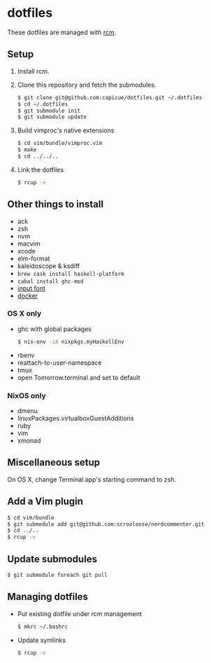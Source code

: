 # dotfiles

These dotfiles are managed with [rcm](https://github.com/thoughtbot/rcm).


## Setup

1. Install rcm.

2. Clone this repository and fetch the submodules.
    ```bash
    $ git clone git@github.com:capicue/dotfiles.git ~/.dotfiles
    $ cd ~/.dotfiles
    $ git submodule init
    $ git submodule update
    ```

3. Build vimproc's native extensions
    ```bash
    $ cd vim/bundle/vimproc.vim
    $ make
    $ cd ../../..
    ```

4. Link the dotfiles
    ```bash
    $ rcup -v
    ```


## Other things to install

- ack
- zsh
- nvm
- macvim
- xcode
- elm-format
- kaleidoscope & ksdiff
- `brew cask install haskell-platform`
- `cabal install ghc-mod`
- [input font](http://input.fontbureau.com/)
- [docker](https://docs.docker.com/docker-for-mac/install/)


### OS X only

- ghc with global packages
    ```bash
    $ nix-env -iA nixpkgs.myHaskellEnv
    ```
- rbenv
- reattach-to-user-namespace
- tmux
- open Tomorrow.terminal and set to default


### NixOS only

- dmenu
- linuxPackages.virtualboxGuestAdditions
- ruby
- vim
- xmonad


## Miscellaneous setup

On OS X, change Terminal.app's starting command to zsh.


## Add a Vim plugin

```bash
$ cd vim/bundle
$ git submodule add git@github.com:scrooloose/nerdcommenter.git
$ cd ../..
$ rcup -v
```

## Update submodules

```bash
$ git submodule foreach git pull
```

## Managing dotfiles

- Put existing dotfile under rcm management
    ```bash
    $ mkrc ~/.bashrc
    ```

- Update symlinks
    ```bash
    $ rcup -v
    ```
